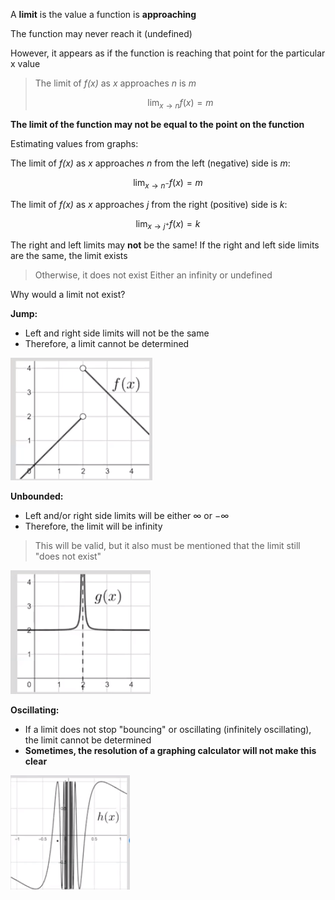 A **limit** is the value a function is **approaching**

The function may never reach it (undefined)

However, it appears as if the function is reaching that point for the particular x value

> The limit of *f(x)* as *x* approaches *n* is *m*
> 
> $$
> \lim_{x \to n}{f(x)} = m
> $$

**The limit of the function may not be equal to the point on the function**

Estimating values from graphs:

The limit of *f(x)* as *x* approaches *n* from the left (negative) side is *m*:

$$
\lim_{x \to n^-}{f(x)} = m
$$

The limit of *f(x)* as *x* approaches *j* from the right (positive) side is *k*:

$$
\lim_{x \to j^+}{f(x)} = k
$$

The right and left limits may **not** be the same!
If the right and left side limits are the same, the limit exists
> Otherwise, it does not exist
> Either an infinity or undefined

Why would a limit not exist?

**Jump:**
- Left and right side limits will not be the same
- Therefore, a limit cannot be determined

![](Unit-1-1.2-1.3-Limits-and-Limit-Notation-image4.png)

**Unbounded:**
- Left and/or right side limits will be either $\infty$ or $-\infty$
- Therefore, the limit will be infinity

> This will be valid, but it also must be mentioned that the limit still "does not exist"

![](Unit-1-1.2-1.3-Limits-and-Limit-Notation-image6.png)

**Oscillating:**
- If a limit does not stop "bouncing" or oscillating (infinitely oscillating), the limit cannot be determined
- **Sometimes, the resolution of a graphing calculator will not make this clear**

![](Unit-1-1.2-1.3-Limits-and-Limit-Notation-image7.png)
